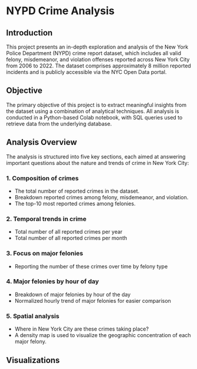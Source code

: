 # NYPD Crime Analysis

## Introduction

This project presents an in-depth exploration and analysis of the New York Police Department (NYPD) crime report dataset, which includes all valid felony, misdemeanor, and violation offenses reported across New York City from 2006 to 2022. The dataset comprises approximately 8 million reported incidents and is publicly accessible via the NYC Open Data portal.

## Objective

The primary objective of this project is to extract meaningful insights from the dataset using a combination of analytical techniques. All analysis is conducted in a Python-based Colab notebook, with SQL queries used to retrieve data from the underlying database.

## Analysis Overview

The analysis is structured into five key sections, each aimed at answering important questions about the nature and trends of crime in New York City:

### 1. Composition of crimes

* The total number of reported crimes in the dataset.
* Breakdown reported crimes among felony, misdemeanor, and violation.
* The top-10 most reported crimes among felonies.

### 2. Temporal trends in crime

* Total number of all reported crimes per year
* Total number of all reported crimes per month

### 3. Focus on major felonies

* Reporting the number of these crimes over time by felony type

### 4. Major felonies by hour of day

- Breakdown of major felonies by hour of the day
- Normalized hourly trend of major felonies for easier comparison

### 5. Spatial analysis

- Where in New York City are these crimes taking place?
- A density map is used to visualize the geographic concentration of each major felony.


## Visualizations


